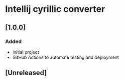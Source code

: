 # Intellij cyrillic converter

## [1.0.0]
### Added
- Initial project
- GitHub Actions to automate testing and deployment

## [Unreleased]
